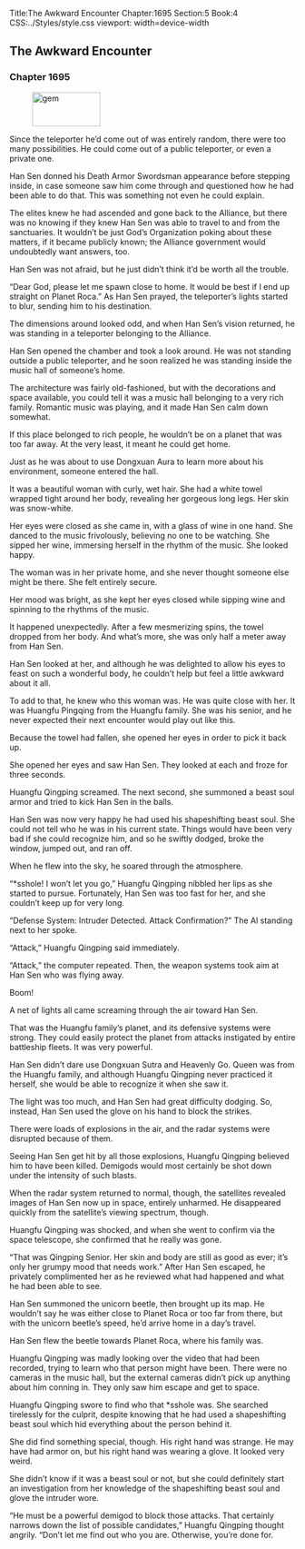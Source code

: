 Title:The Awkward Encounter 
Chapter:1695 
Section:5 
Book:4 
CSS:../Styles/style.css 
viewport: width=device-width
  
## The Awkward Encounter
### Chapter 1695
  
<figure>
	<img src="../Images/gem.gif" alt="gem" id="gem" width="120" height="60" />
</figure>
  

  
Since the teleporter he’d come out of was entirely random, there were too many possibilities. He could come out of a public teleporter, or even a private one.

Han Sen donned his Death Armor Swordsman appearance before stepping inside, in case someone saw him come through and questioned how he had been able to do that. This was something not even he could explain.

The elites knew he had ascended and gone back to the Alliance, but there was no knowing if they knew Han Sen was able to travel to and from the sanctuaries. It wouldn’t be just God’s Organization poking about these matters, if it became publicly known; the Alliance government would undoubtedly want answers, too.

Han Sen was not afraid, but he just didn’t think it’d be worth all the trouble.

“Dear God, please let me spawn close to home. It would be best if I end up straight on Planet Roca.” As Han Sen prayed, the teleporter’s lights started to blur, sending him to his destination.

The dimensions around looked odd, and when Han Sen’s vision returned, he was standing in a teleporter belonging to the Alliance.

Han Sen opened the chamber and took a look around. He was not standing outside a public teleporter, and he soon realized he was standing inside the music hall of someone’s home.

The architecture was fairly old-fashioned, but with the decorations and space available, you could tell it was a music hall belonging to a very rich family. Romantic music was playing, and it made Han Sen calm down somewhat.

If this place belonged to rich people, he wouldn’t be on a planet that was too far away. At the very least, it meant he could get home.

Just as he was about to use Dongxuan Aura to learn more about his environment, someone entered the hall.

It was a beautiful woman with curly, wet hair. She had a white towel wrapped tight around her body, revealing her gorgeous long legs. Her skin was snow-white.

Her eyes were closed as she came in, with a glass of wine in one hand. She danced to the music frivolously, believing no one to be watching. She sipped her wine, immersing herself in the rhythm of the music. She looked happy.

The woman was in her private home, and she never thought someone else might be there. She felt entirely secure.

Her mood was bright, as she kept her eyes closed while sipping wine and spinning to the rhythms of the music.

It happened unexpectedly. After a few mesmerizing spins, the towel dropped from her body. And what’s more, she was only half a meter away from Han Sen.

Han Sen looked at her, and although he was delighted to allow his eyes to feast on such a wonderful body, he couldn’t help but feel a little awkward about it all.

To add to that, he knew who this woman was. He was quite close with her. It was Huangfu Pingqing from the Huangfu family. She was his senior, and he never expected their next encounter would play out like this.

Because the towel had fallen, she opened her eyes in order to pick it back up.

She opened her eyes and saw Han Sen. They looked at each and froze for three seconds.

Huangfu Qingping screamed. The next second, she summoned a beast soul armor and tried to kick Han Sen in the balls.

Han Sen was now very happy he had used his shapeshifting beast soul. She could not tell who he was in his current state. Things would have been very bad if she could recognize him, and so he swiftly dodged, broke the window, jumped out, and ran off.

When he flew into the sky, he soared through the atmosphere.

“*sshole! I won’t let you go,” Huangfu Qingping nibbled her lips as she started to pursue. Fortunately, Han Sen was too fast for her, and she couldn’t keep up for very long.

“Defense System: Intruder Detected. Attack Confirmation?” The Al standing next to her spoke.

“Attack,” Huangfu Qingping said immediately.

“Attack,” the computer repeated. Then, the weapon systems took aim at Han Sen who was flying away.

Boom!

A net of lights all came screaming through the air toward Han Sen.

That was the Huangfu family’s planet, and its defensive systems were strong. They could easily protect the planet from attacks instigated by entire battleship fleets. It was very powerful.

Han Sen didn’t dare use Dongxuan Sutra and Heavenly Go. Queen was from the Huangfu family, and although Huangfu Qingping never practiced it herself, she would be able to recognize it when she saw it.

The light was too much, and Han Sen had great difficulty dodging. So, instead, Han Sen used the glove on his hand to block the strikes.

There were loads of explosions in the air, and the radar systems were disrupted because of them.

Seeing Han Sen get hit by all those explosions, Huangfu Qingping believed him to have been killed. Demigods would most certainly be shot down under the intensity of such blasts.

When the radar system returned to normal, though, the satellites revealed images of Han Sen now up in space, entirely unharmed. He disappeared quickly from the satellite’s viewing spectrum, though.

Huangfu Qingping was shocked, and when she went to confirm via the space telescope, she confirmed that he really was gone.

“That was Qingping Senior. Her skin and body are still as good as ever; it’s only her grumpy mood that needs work.” After Han Sen escaped, he privately complimented her as he reviewed what had happened and what he had been able to see.

Han Sen summoned the unicorn beetle, then brought up its map. He wouldn’t say he was either close to Planet Roca or too far from there, but with the unicorn beetle’s speed, he’d arrive home in a day’s travel.

Han Sen flew the beetle towards Planet Roca, where his family was.

Huangfu Qingping was madly looking over the video that had been recorded, trying to learn who that person might have been. There were no cameras in the music hall, but the external cameras didn’t pick up anything about him conning in. They only saw him escape and get to space.

Huangfu Qingping swore to find who that *sshole was. She searched tirelessly for the culprit, despite knowing that he had used a shapeshifting beast soul which hid everything about the person behind it.

She did find something special, though. His right hand was strange. He may have had armor on, but his right hand was wearing a glove. It looked very weird.

She didn’t know if it was a beast soul or not, but she could definitely start an investigation from her knowledge of the shapeshifting beast soul and glove the intruder wore.

“He must be a powerful demigod to block those attacks. That certainly narrows down the list of possible candidates,” Huangfu Qingping thought angrily. “Don’t let me find out who you are. Otherwise, you’re done for.